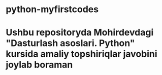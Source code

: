 # python-myfirstcodes
# Ushbu repositoryda Mohirdevdagi "Dasturlash asoslari. Python" kursida amaliy topshiriqlar javobini joylab boraman
